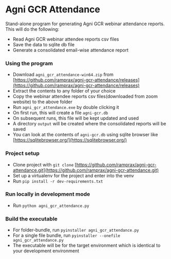# Agni GCR Attendance #

Stand-alone program for generating Agni GCR webinar attendance reports.
This will do the following:
* Read Agni GCR webinar attendee reports csv files
* Save the data to sqlite db file
* Generate a consolidated email-wise attendance report

### Using the program ###
* Download ```agni_gcr_attendance-win64.zip``` from [https://github.com/ramprax/agni-gcr-attendance/releases](https://github.com/ramprax/agni-gcr-attendance/releases)
* Extract the contents to any folder of your choice
* Copy the webinar attendee reports csv files(downloaded from zoom website) to the above folder
* Run ```agni_gcr_attendance.exe``` by double clicking it
* On first run, this will create a file ```agni-gcr.db```
* On subsequent runs, this file will be kept updated and used
* A directory `output` will be created where the consolidated reports will be saved
* You can look at the contents of ```agni-gcr.db``` using sqlite browser like [https://sqlitebrowser.org/](https://sqlitebrowser.org/)

### Project setup ###

* Clone project with ```git clone``` [https://github.com/ramprax/agni-gcr-attendance.git](https://github.com/ramprax/agni-gcr-attendance.git)
* Set up a virtualenv for the project and enter into the venv
* Run ```pip install -r dev-requirements.txt```

### Run locally in development mode ###

* Run ```python agni_gcr_attendance.py```

### Build the executable ###

* For folder-bundle, run ```pyinstaller agni_gcr_attendance.py```
* For a single file bundle, run ```pyinstaller --onefile agni_gcr_attendance.py```
* The executable will be for the target environment which is identical to your development environment
